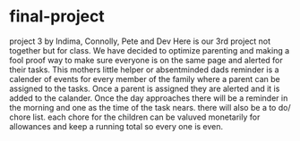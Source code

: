# final-project
project 3 by Indima, Connolly, Pete and Dev Here is our 3rd project not together but for class. We have decided to optimize parenting and making a fool proof way to make sure everyone is on the same page and alerted for their tasks. This mothers little helper or absentminded dads reminder is a calender of events for every member of the family where a parent can be assigned to the tasks. Once a parent is assigned they are alerted and it is added to the calander. Once the day approaches there will be a reminder in the morning and one as the time of the task nears. there will also be a to do/ chore list. each chore for the children can be valuved monetarily for allowances and keep a running total so every one is even.
